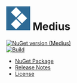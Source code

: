 # ![Logo](https://raw.githubusercontent.com/ceronus/medius/master/doc/icons/icon-64x64.png) Medius

[![NuGet version (Medius)](https://img.shields.io/nuget/v/medius?style=for-the-badge)](https://www.nuget.org/packages/medius/)  
[![Build](https://github.com/ceronus/medius/actions/workflows/ci.yml/badge.svg?branch=master)](https://github.com/ceronus/medius/actions/workflows/ci.yml)

- [NuGet Package](https://www.nuget.org/packages/medius)
- [Release Notes](https://github.com/ceronus/medius/releases)
- [License](LICENSE.md)